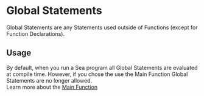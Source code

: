 # Global Statements
Global Statements are any Statements used outside of Functions (except for Function Declarations).

## Usage
By default, when you run a Sea program all Global Statements are evaluated at compile time. However, if you chose the use the Main Function Global Statements are no longer allowed.<br>
Learn more about the [Main Function](/#/docs/core/functions)<br>